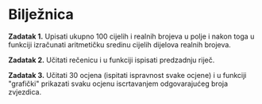 <h1>Bilježnica</h1>

<strong>Zadatak 1.</strong> Upisati ukupno 100 cijelih i realnih brojeva u polje i nakon toga u funkciji izračunati aritmetičku sredinu cijelih dijelova realnih brojeva.

<strong>Zadatak 2.</strong> Učitati rečenicu i u funkciji ispisati predzadnju riječ.

<strong>Zadatak 3.</strong> Učitati 30 ocjena (ispitati ispravnost svake ocjene) i u funkciji "grafički" prikazati svaku ocjenu iscrtavanjem odgovarajućeg broja zvjezdica.
